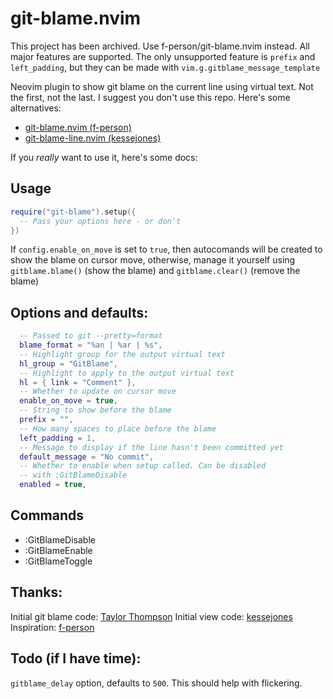 # git-blame.nvim

This project has been archived. Use f-person/git-blame.nvim instead. All major features are supported. The only unsupported feature is `prefix` and `left_padding`, but they can be made with `vim.g.gitblame_message_template`

Neovim plugin to show git blame on the current line using virtual text.
Not the first, not the last. I suggest you don't use this repo. Here's some alternatives:

- [git-blame.nvim (f-person)](https://github.com/f-person/git-blame.nvim)
- [git-blame-line.nvim (kessejones)](https://github.com/kessejones/git-blame-line.nvim)

If you _really_ want to use it, here's some docs:

## Usage

```lua
require("git-blame").setup({
  -- Pass your options here - or don't
})
```

If `config.enable_on_move` is set to `true`, then autocomands will be created to show the blame on cursor move, otherwise, manage it yourself using `gitblame.blame()` (show the blame) and `gitblame.clear()` (remove the blame)

## Options and defaults:

```lua
  -- Passed to git --pretty=format
  blame_format = "%an | %ar | %s",
  -- Highlight group for the output virtual text
  hl_group = "GitBlame",
  -- Highlight to apply to the output virtual text
  hl = { link = "Comment" },
  -- Whether to update on cursor move
  enable_on_move = true,
  -- String to show before the blame
  prefix = "",
  -- How many spaces to place before the blame
  left_padding = 1,
  -- Message to display if the line hasn't been committed yet
  default_message = "No commit",
  -- Whether to enable when setup called. Can be disabled
  -- with :GitBlameDisable
  enabled = true,
```

## Commands

- :GitBlameDisable
- :GitBlameEnable
- :GitBlameToggle

## Thanks:

Initial git blame code: [Taylor Thompson](https://teukka.tech/vimtip-gitlens.html)
Initial view code: [kessejones](https://github.com/kessejones/git-blame-line.nvim/blob/main/lua/git-blame-line/view.lua)
Inspiration: [f-person](https://github.com/f-person/git-blame.nvim)

## Todo (if I have time):

`gitblame_delay` option, defaults to `500`. This should help with flickering.
